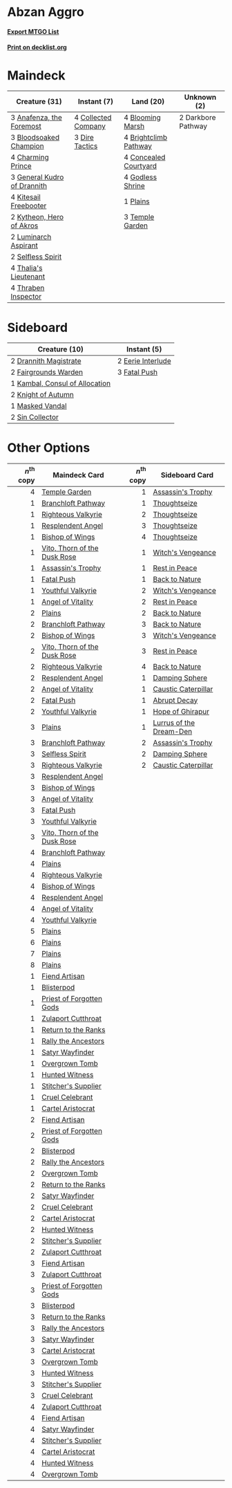 # Abzan Aggro

#### [Export MTGO List](../collection/Abzan%20Aggro/Abzan%20Aggro.txt)
#### [Print on decklist.org](http://decklist.org/?deckmain=3%09Anafenza,%20the%20Foremost%0A3%09Bloodsoaked%20Champion%0A4%09Blooming%20Marsh%0A4%09Brightclimb%20Pathway%0A4%09Charming%20Prince%0A4%09Collected%20Company%0A4%09Concealed%20Courtyard%0A2%09Darkbore%20Pathway%0A3%09Dire%20Tactics%0A3%09General%20Kudro%20of%20Drannith%0A4%09Godless%20Shrine%0A4%09Kitesail%20Freebooter%0A2%09Kytheon,%20Hero%20of%20Akros%0A2%09Luminarch%20Aspirant%0A1%09Plains%0A2%09Selfless%20Spirit%0A3%09Temple%20Garden%0A4%09Thalia's%20Lieutenant%0A4%09Thraben%20Inspector&deckside=2%09Drannith%20Magistrate%0A2%09Eerie%20Interlude%0A2%09Fairgrounds%20Warden%0A3%09Fatal%20Push%0A1%09Kambal,%20Consul%20of%20Allocation%0A2%09Knight%20of%20Autumn%0A1%09Masked%20Vandal%0A2%09Sin%20Collector)
# Maindeck

|                                            Creature (31)                                             |                                         Instant (7)                                          |                                           Land (20)                                            |   Unknown (2)    |
|------------------------------------------------------------------------------------------------------|----------------------------------------------------------------------------------------------|------------------------------------------------------------------------------------------------|------------------|
|3 [Anafenza, the Foremost](http://gatherer.wizards.com/Pages/Card/Details.aspx?multiverseid=386476)   |4 [Collected Company](http://gatherer.wizards.com/Pages/Card/Details.aspx?multiverseid=394519)|4 [Blooming Marsh](http://gatherer.wizards.com/Pages/Card/Details.aspx?multiverseid=417816)     |2 Darkbore Pathway|
|3 [Bloodsoaked Champion](http://gatherer.wizards.com/Pages/Card/Details.aspx?multiverseid=386494)     |3 [Dire Tactics](http://gatherer.wizards.com/Pages/Card/Details.aspx?multiverseid=479703)     |4 [Brightclimb Pathway](http://gatherer.wizards.com/Pages/Card/Details.aspx?multiverseid=491911)|                  |
|4 [Charming Prince](http://gatherer.wizards.com/Pages/Card/Details.aspx?multiverseid=472970)          |                                                                                              |4 [Concealed Courtyard](http://gatherer.wizards.com/Pages/Card/Details.aspx?multiverseid=417818)|                  |
|3 [General Kudro of Drannith](http://gatherer.wizards.com/Pages/Card/Details.aspx?multiverseid=479707)|                                                                                              |4 [Godless Shrine](http://gatherer.wizards.com/Pages/Card/Details.aspx?multiverseid=405099)     |                  |
|4 [Kitesail Freebooter](http://gatherer.wizards.com/Pages/Card/Details.aspx?multiverseid=435264)      |                                                                                              |1 [Plains](http://gatherer.wizards.com/Pages/Card/Details.aspx?multiverseid=439856)             |                  |
|2 [Kytheon, Hero of Akros](http://gatherer.wizards.com/Pages/Card/Details.aspx?multiverseid=398428)   |                                                                                              |3 [Temple Garden](http://gatherer.wizards.com/Pages/Card/Details.aspx?multiverseid=405112)      |                  |
|2 [Luminarch Aspirant](http://gatherer.wizards.com/Pages/Card/Details.aspx?multiverseid=491647)       |                                                                                              |                                                                                                |                  |
|2 [Selfless Spirit](http://gatherer.wizards.com/Pages/Card/Details.aspx?multiverseid=414332)          |                                                                                              |                                                                                                |                  |
|4 [Thalia's Lieutenant](http://gatherer.wizards.com/Pages/Card/Details.aspx?multiverseid=409783)      |                                                                                              |                                                                                                |                  |
|4 [Thraben Inspector](http://gatherer.wizards.com/Pages/Card/Details.aspx?multiverseid=409784)        |                                                                                              |                                                                                                |                  |


# Sideboard

|                                              Creature (10)                                              |                                        Instant (5)                                         |
|---------------------------------------------------------------------------------------------------------|--------------------------------------------------------------------------------------------|
|2 [Drannith Magistrate](http://gatherer.wizards.com/Pages/Card/Details.aspx?multiverseid=479531)         |2 [Eerie Interlude](http://gatherer.wizards.com/Pages/Card/Details.aspx?multiverseid=409584)|
|2 [Fairgrounds Warden](http://gatherer.wizards.com/Pages/Card/Details.aspx?multiverseid=417586)          |3 [Fatal Push](http://gatherer.wizards.com/Pages/Card/Details.aspx?multiverseid=423724)     |
|1 [Kambal, Consul of Allocation](http://gatherer.wizards.com/Pages/Card/Details.aspx?multiverseid=417756)|                                                                                            |
|2 [Knight of Autumn](http://gatherer.wizards.com/Pages/Card/Details.aspx?multiverseid=452933)            |                                                                                            |
|1 [Masked Vandal](http://gatherer.wizards.com/Pages/Card/Details.aspx?multiverseid=503800)               |                                                                                            |
|2 [Sin Collector](http://gatherer.wizards.com/Pages/Card/Details.aspx?multiverseid=368968)               |                                                                                            |


# Other Options

|*n*<sup>th</sup> copy|                                             Maindeck Card                                             |*n*<sup>th</sup> copy|                                          Sideboard Card                                          |
|--------------------:|-------------------------------------------------------------------------------------------------------|--------------------:|--------------------------------------------------------------------------------------------------|
|                    4|[Temple Garden](http://gatherer.wizards.com/Pages/Card/Details.aspx?multiverseid=405112)               |                    1|[Assassin's Trophy](http://gatherer.wizards.com/Pages/Card/Details.aspx?multiverseid=452902)      |
|                    1|[Branchloft Pathway](http://gatherer.wizards.com/Pages/Card/Details.aspx?multiverseid=491909)          |                    1|[Thoughtseize](http://gatherer.wizards.com/Pages/Card/Details.aspx?multiverseid=438676)           |
|                    1|[Righteous Valkyrie](http://gatherer.wizards.com/Pages/Card/Details.aspx?multiverseid=503630)          |                    2|[Thoughtseize](http://gatherer.wizards.com/Pages/Card/Details.aspx?multiverseid=438676)           |
|                    1|[Resplendent Angel](http://gatherer.wizards.com/Pages/Card/Details.aspx?multiverseid=447170)           |                    3|[Thoughtseize](http://gatherer.wizards.com/Pages/Card/Details.aspx?multiverseid=438676)           |
|                    1|[Bishop of Wings](http://gatherer.wizards.com/Pages/Card/Details.aspx?multiverseid=466762)             |                    4|[Thoughtseize](http://gatherer.wizards.com/Pages/Card/Details.aspx?multiverseid=438676)           |
|                    1|[Vito, Thorn of the Dusk Rose](http://gatherer.wizards.com/Pages/Card/Details.aspx?multiverseid=485450)|                    1|[Witch's Vengeance](http://gatherer.wizards.com/Pages/Card/Details.aspx?multiverseid=473073)      |
|                    1|[Assassin's Trophy](http://gatherer.wizards.com/Pages/Card/Details.aspx?multiverseid=452902)           |                    1|[Rest in Peace](http://gatherer.wizards.com/Pages/Card/Details.aspx?multiverseid=442021)          |
|                    1|[Fatal Push](http://gatherer.wizards.com/Pages/Card/Details.aspx?multiverseid=423724)                  |                    1|[Back to Nature](http://gatherer.wizards.com/Pages/Card/Details.aspx?multiverseid=208284)         |
|                    1|[Youthful Valkyrie](http://gatherer.wizards.com/Pages/Card/Details.aspx?multiverseid=506924)           |                    2|[Witch's Vengeance](http://gatherer.wizards.com/Pages/Card/Details.aspx?multiverseid=473073)      |
|                    1|[Angel of Vitality](http://gatherer.wizards.com/Pages/Card/Details.aspx?multiverseid=466758)           |                    2|[Rest in Peace](http://gatherer.wizards.com/Pages/Card/Details.aspx?multiverseid=442021)          |
|                    2|[Plains](http://gatherer.wizards.com/Pages/Card/Details.aspx?multiverseid=439856)                      |                    2|[Back to Nature](http://gatherer.wizards.com/Pages/Card/Details.aspx?multiverseid=208284)         |
|                    2|[Branchloft Pathway](http://gatherer.wizards.com/Pages/Card/Details.aspx?multiverseid=491909)          |                    3|[Back to Nature](http://gatherer.wizards.com/Pages/Card/Details.aspx?multiverseid=208284)         |
|                    2|[Bishop of Wings](http://gatherer.wizards.com/Pages/Card/Details.aspx?multiverseid=466762)             |                    3|[Witch's Vengeance](http://gatherer.wizards.com/Pages/Card/Details.aspx?multiverseid=473073)      |
|                    2|[Vito, Thorn of the Dusk Rose](http://gatherer.wizards.com/Pages/Card/Details.aspx?multiverseid=485450)|                    3|[Rest in Peace](http://gatherer.wizards.com/Pages/Card/Details.aspx?multiverseid=442021)          |
|                    2|[Righteous Valkyrie](http://gatherer.wizards.com/Pages/Card/Details.aspx?multiverseid=503630)          |                    4|[Back to Nature](http://gatherer.wizards.com/Pages/Card/Details.aspx?multiverseid=208284)         |
|                    2|[Resplendent Angel](http://gatherer.wizards.com/Pages/Card/Details.aspx?multiverseid=447170)           |                    1|[Damping Sphere](http://gatherer.wizards.com/Pages/Card/Details.aspx?multiverseid=443101)         |
|                    2|[Angel of Vitality](http://gatherer.wizards.com/Pages/Card/Details.aspx?multiverseid=466758)           |                    1|[Caustic Caterpillar](http://gatherer.wizards.com/Pages/Card/Details.aspx?multiverseid=398409)    |
|                    2|[Fatal Push](http://gatherer.wizards.com/Pages/Card/Details.aspx?multiverseid=423724)                  |                    1|[Abrupt Decay](http://gatherer.wizards.com/Pages/Card/Details.aspx?multiverseid=456061)           |
|                    2|[Youthful Valkyrie](http://gatherer.wizards.com/Pages/Card/Details.aspx?multiverseid=506924)           |                    1|[Hope of Ghirapur](http://gatherer.wizards.com/Pages/Card/Details.aspx?multiverseid=423821)       |
|                    3|[Plains](http://gatherer.wizards.com/Pages/Card/Details.aspx?multiverseid=439856)                      |                    1|[Lurrus of the Dream-Den](http://gatherer.wizards.com/Pages/Card/Details.aspx?multiverseid=479746)|
|                    3|[Branchloft Pathway](http://gatherer.wizards.com/Pages/Card/Details.aspx?multiverseid=491909)          |                    2|[Assassin's Trophy](http://gatherer.wizards.com/Pages/Card/Details.aspx?multiverseid=452902)      |
|                    3|[Selfless Spirit](http://gatherer.wizards.com/Pages/Card/Details.aspx?multiverseid=414332)             |                    2|[Damping Sphere](http://gatherer.wizards.com/Pages/Card/Details.aspx?multiverseid=443101)         |
|                    3|[Righteous Valkyrie](http://gatherer.wizards.com/Pages/Card/Details.aspx?multiverseid=503630)          |                    2|[Caustic Caterpillar](http://gatherer.wizards.com/Pages/Card/Details.aspx?multiverseid=398409)    |
|                    3|[Resplendent Angel](http://gatherer.wizards.com/Pages/Card/Details.aspx?multiverseid=447170)           |                     |                                                                                                  |
|                    3|[Bishop of Wings](http://gatherer.wizards.com/Pages/Card/Details.aspx?multiverseid=466762)             |                     |                                                                                                  |
|                    3|[Angel of Vitality](http://gatherer.wizards.com/Pages/Card/Details.aspx?multiverseid=466758)           |                     |                                                                                                  |
|                    3|[Fatal Push](http://gatherer.wizards.com/Pages/Card/Details.aspx?multiverseid=423724)                  |                     |                                                                                                  |
|                    3|[Youthful Valkyrie](http://gatherer.wizards.com/Pages/Card/Details.aspx?multiverseid=506924)           |                     |                                                                                                  |
|                    3|[Vito, Thorn of the Dusk Rose](http://gatherer.wizards.com/Pages/Card/Details.aspx?multiverseid=485450)|                     |                                                                                                  |
|                    4|[Branchloft Pathway](http://gatherer.wizards.com/Pages/Card/Details.aspx?multiverseid=491909)          |                     |                                                                                                  |
|                    4|[Plains](http://gatherer.wizards.com/Pages/Card/Details.aspx?multiverseid=439856)                      |                     |                                                                                                  |
|                    4|[Righteous Valkyrie](http://gatherer.wizards.com/Pages/Card/Details.aspx?multiverseid=503630)          |                     |                                                                                                  |
|                    4|[Bishop of Wings](http://gatherer.wizards.com/Pages/Card/Details.aspx?multiverseid=466762)             |                     |                                                                                                  |
|                    4|[Resplendent Angel](http://gatherer.wizards.com/Pages/Card/Details.aspx?multiverseid=447170)           |                     |                                                                                                  |
|                    4|[Angel of Vitality](http://gatherer.wizards.com/Pages/Card/Details.aspx?multiverseid=466758)           |                     |                                                                                                  |
|                    4|[Youthful Valkyrie](http://gatherer.wizards.com/Pages/Card/Details.aspx?multiverseid=506924)           |                     |                                                                                                  |
|                    5|[Plains](http://gatherer.wizards.com/Pages/Card/Details.aspx?multiverseid=439856)                      |                     |                                                                                                  |
|                    6|[Plains](http://gatherer.wizards.com/Pages/Card/Details.aspx?multiverseid=439856)                      |                     |                                                                                                  |
|                    7|[Plains](http://gatherer.wizards.com/Pages/Card/Details.aspx?multiverseid=439856)                      |                     |                                                                                                  |
|                    8|[Plains](http://gatherer.wizards.com/Pages/Card/Details.aspx?multiverseid=439856)                      |                     |                                                                                                  |
|                    1|[Fiend Artisan](http://gatherer.wizards.com/Pages/Card/Details.aspx?multiverseid=479740)               |                     |                                                                                                  |
|                    1|[Blisterpod](http://gatherer.wizards.com/Pages/Card/Details.aspx?multiverseid=401825)                  |                     |                                                                                                  |
|                    1|[Priest of Forgotten Gods](http://gatherer.wizards.com/Pages/Card/Details.aspx?multiverseid=457227)    |                     |                                                                                                  |
|                    1|[Zulaport Cutthroat](http://gatherer.wizards.com/Pages/Card/Details.aspx?multiverseid=442106)          |                     |                                                                                                  |
|                    1|[Return to the Ranks](http://gatherer.wizards.com/Pages/Card/Details.aspx?multiverseid=383363)         |                     |                                                                                                  |
|                    1|[Rally the Ancestors](http://gatherer.wizards.com/Pages/Card/Details.aspx?multiverseid=391901)         |                     |                                                                                                  |
|                    1|[Satyr Wayfinder](http://gatherer.wizards.com/Pages/Card/Details.aspx?multiverseid=378508)             |                     |                                                                                                  |
|                    1|[Overgrown Tomb](http://gatherer.wizards.com/Pages/Card/Details.aspx?multiverseid=405103)              |                     |                                                                                                  |
|                    1|[Hunted Witness](http://gatherer.wizards.com/Pages/Card/Details.aspx?multiverseid=452765)              |                     |                                                                                                  |
|                    1|[Stitcher's Supplier](http://gatherer.wizards.com/Pages/Card/Details.aspx?multiverseid=447257)         |                     |                                                                                                  |
|                    1|[Cruel Celebrant](http://gatherer.wizards.com/Pages/Card/Details.aspx?multiverseid=461115)             |                     |                                                                                                  |
|                    1|[Cartel Aristocrat](http://gatherer.wizards.com/Pages/Card/Details.aspx?multiverseid=366364)           |                     |                                                                                                  |
|                    2|[Fiend Artisan](http://gatherer.wizards.com/Pages/Card/Details.aspx?multiverseid=479740)               |                     |                                                                                                  |
|                    2|[Priest of Forgotten Gods](http://gatherer.wizards.com/Pages/Card/Details.aspx?multiverseid=457227)    |                     |                                                                                                  |
|                    2|[Blisterpod](http://gatherer.wizards.com/Pages/Card/Details.aspx?multiverseid=401825)                  |                     |                                                                                                  |
|                    2|[Rally the Ancestors](http://gatherer.wizards.com/Pages/Card/Details.aspx?multiverseid=391901)         |                     |                                                                                                  |
|                    2|[Overgrown Tomb](http://gatherer.wizards.com/Pages/Card/Details.aspx?multiverseid=405103)              |                     |                                                                                                  |
|                    2|[Return to the Ranks](http://gatherer.wizards.com/Pages/Card/Details.aspx?multiverseid=383363)         |                     |                                                                                                  |
|                    2|[Satyr Wayfinder](http://gatherer.wizards.com/Pages/Card/Details.aspx?multiverseid=378508)             |                     |                                                                                                  |
|                    2|[Cruel Celebrant](http://gatherer.wizards.com/Pages/Card/Details.aspx?multiverseid=461115)             |                     |                                                                                                  |
|                    2|[Cartel Aristocrat](http://gatherer.wizards.com/Pages/Card/Details.aspx?multiverseid=366364)           |                     |                                                                                                  |
|                    2|[Hunted Witness](http://gatherer.wizards.com/Pages/Card/Details.aspx?multiverseid=452765)              |                     |                                                                                                  |
|                    2|[Stitcher's Supplier](http://gatherer.wizards.com/Pages/Card/Details.aspx?multiverseid=447257)         |                     |                                                                                                  |
|                    2|[Zulaport Cutthroat](http://gatherer.wizards.com/Pages/Card/Details.aspx?multiverseid=442106)          |                     |                                                                                                  |
|                    3|[Fiend Artisan](http://gatherer.wizards.com/Pages/Card/Details.aspx?multiverseid=479740)               |                     |                                                                                                  |
|                    3|[Zulaport Cutthroat](http://gatherer.wizards.com/Pages/Card/Details.aspx?multiverseid=442106)          |                     |                                                                                                  |
|                    3|[Priest of Forgotten Gods](http://gatherer.wizards.com/Pages/Card/Details.aspx?multiverseid=457227)    |                     |                                                                                                  |
|                    3|[Blisterpod](http://gatherer.wizards.com/Pages/Card/Details.aspx?multiverseid=401825)                  |                     |                                                                                                  |
|                    3|[Return to the Ranks](http://gatherer.wizards.com/Pages/Card/Details.aspx?multiverseid=383363)         |                     |                                                                                                  |
|                    3|[Rally the Ancestors](http://gatherer.wizards.com/Pages/Card/Details.aspx?multiverseid=391901)         |                     |                                                                                                  |
|                    3|[Satyr Wayfinder](http://gatherer.wizards.com/Pages/Card/Details.aspx?multiverseid=378508)             |                     |                                                                                                  |
|                    3|[Cartel Aristocrat](http://gatherer.wizards.com/Pages/Card/Details.aspx?multiverseid=366364)           |                     |                                                                                                  |
|                    3|[Overgrown Tomb](http://gatherer.wizards.com/Pages/Card/Details.aspx?multiverseid=405103)              |                     |                                                                                                  |
|                    3|[Hunted Witness](http://gatherer.wizards.com/Pages/Card/Details.aspx?multiverseid=452765)              |                     |                                                                                                  |
|                    3|[Stitcher's Supplier](http://gatherer.wizards.com/Pages/Card/Details.aspx?multiverseid=447257)         |                     |                                                                                                  |
|                    3|[Cruel Celebrant](http://gatherer.wizards.com/Pages/Card/Details.aspx?multiverseid=461115)             |                     |                                                                                                  |
|                    4|[Zulaport Cutthroat](http://gatherer.wizards.com/Pages/Card/Details.aspx?multiverseid=442106)          |                     |                                                                                                  |
|                    4|[Fiend Artisan](http://gatherer.wizards.com/Pages/Card/Details.aspx?multiverseid=479740)               |                     |                                                                                                  |
|                    4|[Satyr Wayfinder](http://gatherer.wizards.com/Pages/Card/Details.aspx?multiverseid=378508)             |                     |                                                                                                  |
|                    4|[Stitcher's Supplier](http://gatherer.wizards.com/Pages/Card/Details.aspx?multiverseid=447257)         |                     |                                                                                                  |
|                    4|[Cartel Aristocrat](http://gatherer.wizards.com/Pages/Card/Details.aspx?multiverseid=366364)           |                     |                                                                                                  |
|                    4|[Hunted Witness](http://gatherer.wizards.com/Pages/Card/Details.aspx?multiverseid=452765)              |                     |                                                                                                  |
|                    4|[Overgrown Tomb](http://gatherer.wizards.com/Pages/Card/Details.aspx?multiverseid=405103)              |                     |                                                                                                  |

